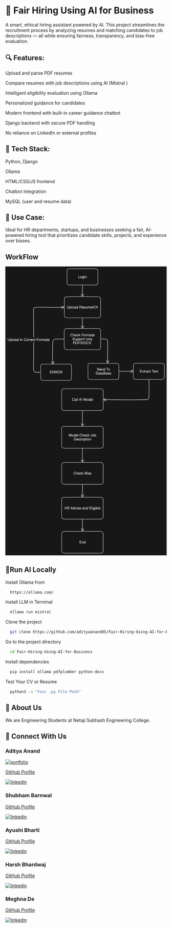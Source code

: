 
# 🧠 Fair Hiring Using AI for Business

A smart, ethical hiring assistant powered by AI. This project streamlines the recruitment process by analyzing resumes and matching candidates to job descriptions — all while ensuring fairness, transparency, and bias-free evaluation.

## 🔍 Features:

Upload and parse PDF resumes

Compare resumes with job descriptions using AI (Mistral )

Intelligent eligibility evaluation using Ollama

Personalized guidance for candidates

Modern frontend with built-in career guidance chatbot

Django backend with secure PDF handling

No reliance on LinkedIn or external profiles

## 🔧 Tech Stack:

Python, Django

Ollama

HTML/CSS/JS frontend

Chatbot integration

MySQL (user and resume data)

## 🚀 Use Case: 
Ideal for HR departments, startups, and businesses seeking a fair, AI-powered hiring tool that prioritizes candidate skills, projects, and experience over biases.

## WorkFlow
![Screenshot](./Workflow/workflow.png)

## 🐍Run AI Locally

Install Ollama from 

```bash
  https://ollama.com/
```
Install LLM in Terminal 

```bash
  ollama run mistral
```

Clone the project

```bash
  git clone https://github.com/adityaanand05/Fair-Hiring-Using-AI-for-Business.git
```

Go to the project directory

```bash
  cd Fair-Hiring-Using-AI-for-Business
```

Install dependencies

```bash
  pip install ollama pdfplumber python-docx 
```

Test Your CV or Resume

```bash
  python3 -u "Your .py File Path"
```


## 🚀 About Us
We are Engineering Students at Netaji Subhash Engineering College.


## 🔗 Connect With Us

### Aditya Anand
[![portfolio](https://img.shields.io/badge/my_portfolio-000?style=for-the-badge&logo=ko-fi&logoColor=white)](https://adityaanand05.github.io/Profile/)

[GitHub Profile](https://github.com/adityaanand05)

[![linkedin](https://img.shields.io/badge/linkedin-0A66C2?style=for-the-badge&logo=linkedin&logoColor=white)](https://www.linkedin.com/in/adityaanand05?lipi=urn%3Ali%3Apage%3Ad_flagship3_profile_view_base_contact_details%3BqfFyqcfZTROM0RPuhKxRYg%3D%3D)

### Shubham Barnwal
[GitHub Profile](https://github.com/Mrbarnwal)

[![linkedin](https://img.shields.io/badge/linkedin-0A66C2?style=for-the-badge&logo=linkedin&logoColor=white)](https://www.linkedin.com/in/shubham-barnwal-b598a732a?lipi=urn%3Ali%3Apage%3Ad_flagship3_profile_view_base_contact_details%3Boq18qAH3QWOMRsfkIn7Qig%3D%3D)

### Ayushi Bharti
[GitHub Profile](https://github.com/Ayushi-Bharti)

[![linkedin](https://img.shields.io/badge/linkedin-0A66C2?style=for-the-badge&logo=linkedin&logoColor=white)]()

### Harsh Bhardwaj
[GitHub Profile](https://github.com/harshfuran)

[![linkedin](https://img.shields.io/badge/linkedin-0A66C2?style=for-the-badge&logo=linkedin&logoColor=white)]()

### Meghna De
[GitHub Profile](https://github.com/Meghna-De)

[![linkedin](https://img.shields.io/badge/linkedin-0A66C2?style=for-the-badge&logo=linkedin&logoColor=white)](https://www.linkedin.com/in/meghna-de-445241324?lipi=urn%3Ali%3Apage%3Ad_flagship3_profile_view_base_contact_details%3BvkBN%2FDH5TvyHVKvOjJKkgA%3D%3D)

